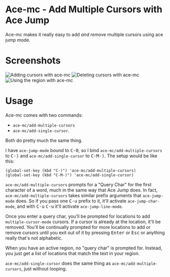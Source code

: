 Ace-mc - Add Multiple Cursors with Ace Jump
===========================================

Ace-mc makes it really easy to add *and remove* multiple cursors using
ace jump mode.

# Screenshots
<img src="https://jmm.io/ace-mc/add-example.gif" alt="Adding cursors with ace-mc">

<img src="https://jmm.io/ace-mc/delete-example.gif" alt="Deleting cursors with ace-mc">

<img src="https://jmm.io/ace-mc/region-example.gif" alt="Using the region with ace-mc">

# Usage

Ace-mc comes with two commands:
* `ace-mc/add-multiple-cursors`
* `ace-mc/add-single-cursor`.

Both do pretty much the same thing.

I have `ace-jump-mode` bound to <kbd>C-0</kbd>, so I bind
`ace-mc/add-multiple-cursors` to <kbd>C-)</kbd> and
`ace-mc/add-single-cursor` to <kbd>C-M-)</kbd>. The setup would be like
this:

```elisp
(global-set-key (kbd "C-)") 'ace-mc/add-multiple-cursors)
(global-set-key (kbd "C-M-)") 'ace-mc/add-single-cursor)
```

`ace-mc/add-multiple-cursors` prompts for a "Query Char" for the first
character of a word, much in the same way that Ace Jump does. In fact,
`ace-mc/add-multiple-cursors` takes similar prefix arguments that
`ace-jump-mode` does. So if you pass one <kbd>C-u</kbd> prefix to it, it'll
activate `ace-jump-char-mode`, and with <kbd>C-u</kbd> <kbd>C-u</kbd> it'll activate
`ace-jump-line-mode`.

Once you enter a query char, you'll be prompted for locations to add
`multiple-cursor-mode` cursors. If a cursor is already at the
location, it'll be removed. You'll be continually prompted for more
locations to add or remove cursors until you exit out of it by pressing
<kbd>Enter</kbd> or <kbd>Esc</kbd> or anything really that's not
alphabetic.

When you have an active region, no "query char" is prompted
for. Instead, you just get a list of locations that match the text in
your region.

`ace-mc/add-single-cursor` does the same thing as
`ace-mc/add-multiple-cursors`, just without looping.

